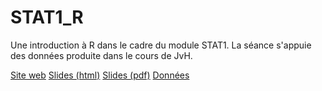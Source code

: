 # STAT1_R
Une introduction à R dans le cadre du module STAT1. La séance s'appuie des données produite dans le cours de JvH.

[Site web](http://dputhier.github.io/STAT1_R)
[Slides (html)](http://dputhier.github.io/STAT1_R/practical/R_intro.html)
[Slides (pdf)](http://dputhier.github.io/STAT1_R/practical/R_intro.pdf)
[Données](http://dputhier.github.io/STAT1_R/data/yeast_up500_6nt-1str-ovlp_MET_vs_all.tsv)
